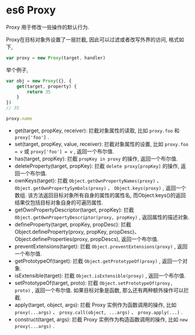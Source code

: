 <!--
Created: Mon Aug 26 2019 15:17:46 GMT+0800 (China Standard Time)
Modified: Mon Aug 26 2019 15:17:46 GMT+0800 (China Standard Time)
-->
# es6 Proxy 

Proxy 用于修改一些操作的默认行为. 

Proxy在目标对象外设置了一层拦截, 因此可以过滤或者改写外界的访问, 格式如下, 

``` js
var proxy = new Proxy(target, handler)
```

举个例子, 

``` js
var obj = new Proxy({}, {
    get(target, property) {
        return 35
    }
})
// 35
```

``` js
proxy.name
```

* get(target, propKey, receiver): 拦截对象属性的读取, 比如 `proxy.foo` 和 `proxy['foo']` . 
* set(target, propKey, value, receiver): 拦截对象属性的设置, 比如 `proxy.foo = v` 或 `proxy['foo'] = v` , 返回一个布尔值. 
* has(target, propKey): 拦截 `propKey in proxy` 的操作, 返回一个布尔值. 
* deleteProperty(target, propKey): 拦截 `delete proxy[propKey]` 的操作, 返回一个布尔值. 
* ownKeys(target): 拦截 `Object.getOwnPropertyNames(proxy)` 、 `Object.getOwnPropertySymbols(proxy)` 、 `Object.keys(proxy)` , 返回一个数组. 该方法返回目标对象所有自身的属性的属性名, 而Object.keys()的返回结果仅包括目标对象自身的可遍历属性. 
* getOwnPropertyDescriptor(target, propKey): 拦截 `Object.getOwnPropertyDescriptor(proxy, propKey)` , 返回属性的描述对象. 
* defineProperty(target, propKey, propDesc): 拦截Object.defineProperty(proxy, propKey, propDesc)、 Object.defineProperties(proxy, propDescs), 返回一个布尔值. 
* preventExtensions(target): 拦截 `Object.preventExtensions(proxy)` , 返回一个布尔值. 
* getPrototypeOf(target): 拦截 `Object.getPrototypeOf(proxy)` , 返回一个对象. 
* isExtensible(target): 拦截 `Object.isExtensible(proxy)` , 返回一个布尔值. 
* setPrototypeOf(target, proto): 拦截 `Object.setPrototypeOf(proxy, proto)` , 返回一个布尔值. 如果目标对象是函数, 那么还有两种额外操作可以拦截. 
* apply(target, object, args): 拦截 Proxy 实例作为函数调用的操作, 比如 `proxy(...args)` 、 `proxy.call(object, ...args)` 、 `proxy.apply(...)` . 
* construct(target, args): 拦截 Proxy 实例作为构造函数调用的操作, 比如 `new proxy(...args)` . 

